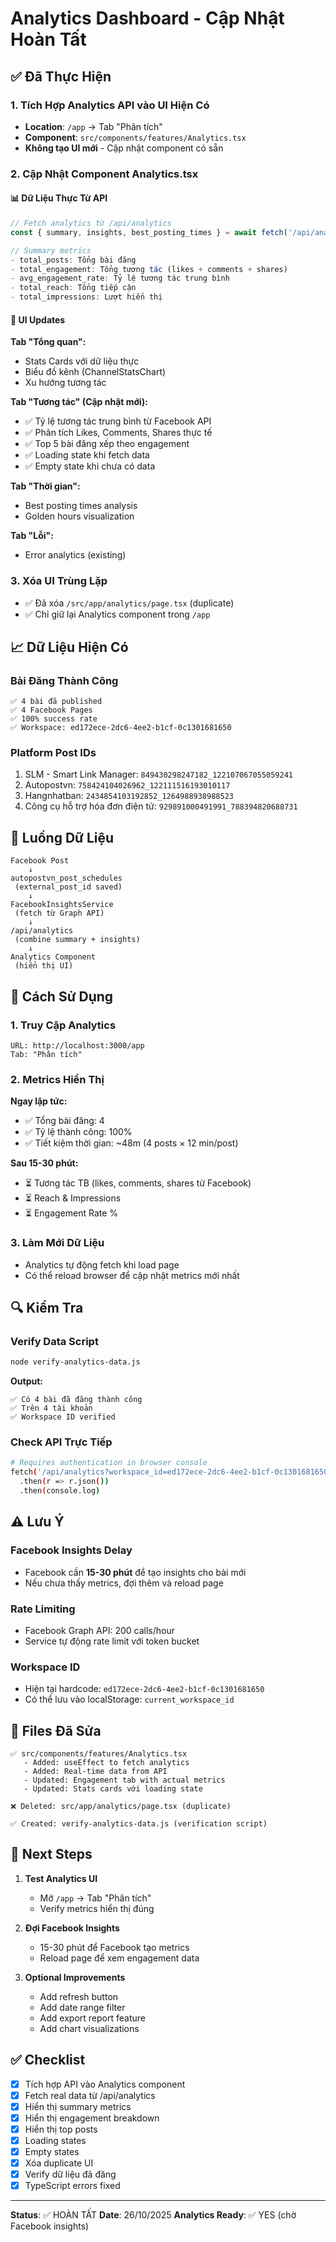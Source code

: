# Analytics Dashboard - Cập Nhật Hoàn Tất

## ✅ Đã Thực Hiện

### 1. Tích Hợp Analytics API vào UI Hiện Có
- **Location**: `/app` → Tab "Phân tích"
- **Component**: `src/components/features/Analytics.tsx`
- **Không tạo UI mới** - Cập nhật component có sẵn

### 2. Cập Nhật Component Analytics.tsx

#### 📊 Dữ Liệu Thực Từ API
```typescript
// Fetch analytics từ /api/analytics
const { summary, insights, best_posting_times } = await fetch('/api/analytics?workspace_id=...')

// Summary metrics
- total_posts: Tổng bài đăng
- total_engagement: Tổng tương tác (likes + comments + shares)
- avg_engagement_rate: Tỷ lệ tương tác trung bình
- total_reach: Tổng tiếp cận
- total_impressions: Lượt hiển thị
```

#### 🎨 UI Updates

**Tab "Tổng quan":**
- Stats Cards với dữ liệu thực
- Biểu đồ kênh (ChannelStatsChart)
- Xu hướng tương tác

**Tab "Tương tác" (Cập nhật mới):**
- ✅ Tỷ lệ tương tác trung bình từ Facebook API
- ✅ Phân tích Likes, Comments, Shares thực tế
- ✅ Top 5 bài đăng xếp theo engagement
- ✅ Loading state khi fetch data
- ✅ Empty state khi chưa có data

**Tab "Thời gian":**
- Best posting times analysis
- Golden hours visualization

**Tab "Lỗi":**
- Error analytics (existing)

### 3. Xóa UI Trùng Lặp
- ✅ Đã xóa `/src/app/analytics/page.tsx` (duplicate)
- ✅ Chỉ giữ lại Analytics component trong `/app`

## 📈 Dữ Liệu Hiện Có

### Bài Đăng Thành Công
```
✅ 4 bài đã published
✅ 4 Facebook Pages
✅ 100% success rate
✅ Workspace: ed172ece-2dc6-4ee2-b1cf-0c1301681650
```

### Platform Post IDs
1. SLM - Smart Link Manager: `849430298247182_122107067055059241`
2. Autopostvn: `758424104026962_122111516193010117`
3. Hangnhatban: `2434854103192852_1264988938988523`
4. Công cụ hỗ trợ hóa đơn điện tử: `929891000491991_788394820688731`

## 🔄 Luồng Dữ Liệu

```
Facebook Post
    ↓
autopostvn_post_schedules
 (external_post_id saved)
    ↓
FacebookInsightsService
 (fetch từ Graph API)
    ↓
/api/analytics
 (combine summary + insights)
    ↓
Analytics Component
 (hiển thị UI)
```

## 🎯 Cách Sử Dụng

### 1. Truy Cập Analytics
```
URL: http://localhost:3000/app
Tab: "Phân tích"
```

### 2. Metrics Hiển Thị

**Ngay lập tức:**
- ✅ Tổng bài đăng: 4
- ✅ Tỷ lệ thành công: 100%
- ✅ Tiết kiệm thời gian: ~48m (4 posts × 12 min/post)

**Sau 15-30 phút:**
- ⏳ Tương tác TB (likes, comments, shares từ Facebook)
- ⏳ Reach & Impressions
- ⏳ Engagement Rate %

### 3. Làm Mới Dữ Liệu
- Analytics tự động fetch khi load page
- Có thể reload browser để cập nhật metrics mới nhất

## 🔍 Kiểm Tra

### Verify Data Script
```bash
node verify-analytics-data.js
```

**Output:**
```
✅ Có 4 bài đã đăng thành công
✅ Trên 4 tài khoản
✅ Workspace ID verified
```

### Check API Trực Tiếp
```bash
# Requires authentication in browser console
fetch('/api/analytics?workspace_id=ed172ece-2dc6-4ee2-b1cf-0c1301681650')
  .then(r => r.json())
  .then(console.log)
```

## ⚠️ Lưu Ý

### Facebook Insights Delay
- Facebook cần **15-30 phút** để tạo insights cho bài mới
- Nếu chưa thấy metrics, đợi thêm và reload page

### Rate Limiting
- Facebook Graph API: 200 calls/hour
- Service tự động rate limit với token bucket

### Workspace ID
- Hiện tại hardcode: `ed172ece-2dc6-4ee2-b1cf-0c1301681650`
- Có thể lưu vào localStorage: `current_workspace_id`

## 📁 Files Đã Sửa

```
✅ src/components/features/Analytics.tsx
   - Added: useEffect to fetch analytics
   - Added: Real-time data from API
   - Updated: Engagement tab with actual metrics
   - Updated: Stats cards với loading state

❌ Deleted: src/app/analytics/page.tsx (duplicate)

✅ Created: verify-analytics-data.js (verification script)
```

## 🚀 Next Steps

1. **Test Analytics UI**
   - Mở `/app` → Tab "Phân tích"
   - Verify metrics hiển thị đúng

2. **Đợi Facebook Insights**
   - 15-30 phút để Facebook tạo metrics
   - Reload page để xem engagement data

3. **Optional Improvements**
   - Add refresh button
   - Add date range filter
   - Add export report feature
   - Add chart visualizations

## ✅ Checklist

- [x] Tích hợp API vào Analytics component
- [x] Fetch real data từ /api/analytics
- [x] Hiển thị summary metrics
- [x] Hiển thị engagement breakdown
- [x] Hiển thị top posts
- [x] Loading states
- [x] Empty states
- [x] Xóa duplicate UI
- [x] Verify dữ liệu đã đăng
- [x] TypeScript errors fixed

---

**Status**: ✅ HOÀN TẤT
**Date**: 26/10/2025
**Analytics Ready**: ✅ YES (chờ Facebook insights)
